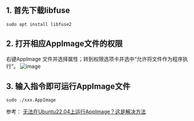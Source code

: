 ## 1. 首先下载libfuse
```
sudo apt install libfuse2
```

## 2. 打开相应AppImage文件的权限
右键AppImage 文件并选择属性；转到权限选项卡并选中“允许将文件作为程序执行”。
![image](https://github.com/iamstarlee/Ubuntu-Tricks/assets/44799727/10161011-3206-47c7-bebd-190b6022edf3)

## 3. 输入指令即可运行AppImage文件
```
sudo ./xxx.AppImage
```

参考：
[无法在Ubuntu22.04上运行AppImage？这是解决方法](https://linux.cn/article-14619-1.html)
